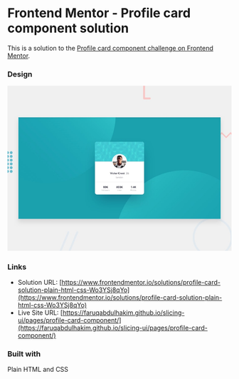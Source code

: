 # Frontend Mentor - Profile card component solution

This is a solution to the [Profile card component challenge on Frontend Mentor](https://www.frontendmentor.io/challenges/profile-card-component-cfArpWshJ).

### Design

![](./preview.jpg)

### Links

- Solution URL: [https://www.frontendmentor.io/solutions/profile-card-solution-plain-html-css-Wo3YSj8qYo](https://www.frontendmentor.io/solutions/profile-card-solution-plain-html-css-Wo3YSj8qYo)
- Live Site URL: [https://faruqabdulhakim.github.io/slicing-ui/pages/profile-card-component/](https://faruqabdulhakim.github.io/slicing-ui/pages/profile-card-component/)

### Built with

Plain HTML and CSS

